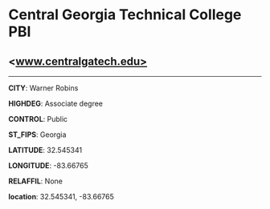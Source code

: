 # Central Georgia Technical College PBI
## <www.centralgatech.edu>
---
**CITY**: Warner Robins

**HIGHDEG**: Associate degree

**CONTROL**: Public

**ST_FIPS**: Georgia

**LATITUDE**: 32.545341

**LONGITUDE**: -83.66765

**RELAFFIL**: None

**location**: 32.545341, -83.66765